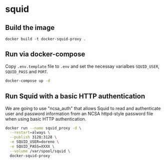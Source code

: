 # squid

## Build the image
```
docker build -t docker-squid-proxy .
```

## Run via docker-compose

Copy `.env.template` file to `.env` and set the necessay varialbes `SQUID_USER`, `SQUID_PASS` and `PORT`.

```bash
docker-compose up -d
```

## Run Squid with a basic HTTP authentication

We are going to use "ncsa_auth" that allows Squid to read and authenticate user and password information from an NCSA httpd-style password file when using basic HTTP authentication.

```bash
docker run --name squid_proxy -d \
  --restart=always \
  --publish 3128:3128 \
  -e SQUID_USER=doreno \
  -e SQUID_PASS=XXXX \
  --volume /var/spool/squid \
  docker-squid-proxy
```

